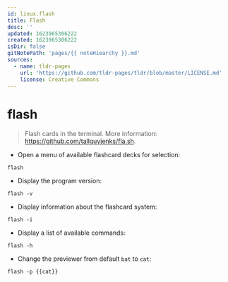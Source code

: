 ```yaml
---
id: linux.flash
title: Flash
desc: ''
updated: 1623965306222
created: 1623965306222
isDir: false
gitNotePath: 'pages/{{ noteHiearchy }}.md'
sources:
  - name: tldr-pages
    url: 'https://github.com/tldr-pages/tldr/blob/master/LICENSE.md'
    license: Creative Commons
---
```

# flash

> Flash cards in the terminal.
> More information: <https://github.com/tallguyjenks/fla.sh>.

- Open a menu of available flashcard decks for selection:

`flash`

- Display the program version:

`flash -v`

- Display information about the flashcard system:

`flash -i`

- Display a list of available commands:

`flash -h`

- Change the previewer from default `bat` to `cat`:

`flash -p {{cat}}`

